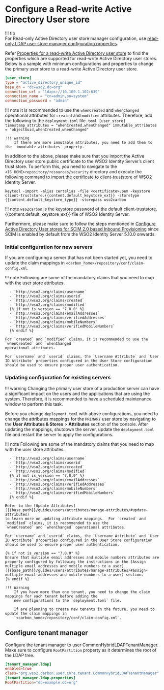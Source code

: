 # Configure a Read-write Active Directory User store

!!! tip    
    For Read-only Active Directory user store manager configuration, use [read-only LDAP user store manager configuration properties]({{base_path}}/guides/users/user-stores/primary-user-store/configure-a-read-only-ldap-user-store/).

Refer [Properties for a read-write Active Directory user store]({{base_path}}/guides/users/user-stores/user-store-properties/properties-read-write-active-directory-user-store/) to find the properties which are supported for read-write Active Directory user stores. Below is a sample with minimum configurations and properties to change the primary user store to a read-write Active Directory user store.

```toml
[user_store]
type = "active_directory_unique_id"
base_dn = "dc=wso2,dc=org"
connection_url = "ldaps://10.100.1.102:639"
connection_name = "cn=admin,ou=system"
connection_password = "admin"
```

!!! note
    It is recommended to use the `whenCreated` and `whenChanged` operational attributes for
    `created` and `modified` attributes. Therefore, add the following to the `deployment.toml` file.
    ``` toml
    [user_store]
    timestamp_attributes = "whenCreated,whenChanged"
    immutable_attributes = "objectGuid,whenCreated,whenChanged"
    ```
    
    !!! warning
        If there are more immutable attributes, you need to add them to the `immutable_attributes` property.

In addition to the above, please make sure that you import the Active Directory user store public certificate to the 
WSO2 Identity Server’s client trust store. To perform this, you need to navigate to the 
`<IS_HOME>repository/resources/security` directory and execute the following command to import the certificate to 
client-truststore of WSO2 Identity Server.

```
keytool -import -alias certalias -file <certificate>.pem -keystore client-truststore.{{content.default_keystore_ext}} -storetype {{content.default_keystore_type}} -storepass wso2carbon
```

!!! note
    `wso2carbon` is the keystore password of the default client-truststore.{{content.default_keystore_ext}} file of WSO2 Identity Server.

Furthermore, please make sure to follow the steps mentioned in [Configure Active Directory User stores for SCIM 2.0 based Inbound Provisioning]({{base_path}}/guides/users/user-stores/configure-active-directory-user-stores-for-scim2) 
since SCIM is enabled by default from the WSO2 Identity Server 5.10.0 onwards.


### Initial configuration for new servers

If you are configuring a server that has not been started yet, you need to update the claim mappings in
`<carbon_home>/repository/conf/claim-config.xml`.

!!! note
    Following are some of the mandatory claims that you need to map with the user store attributes.

      - `http://wso2.org/claims/username`
      - `http://wso2.org/claims/userid`
      - `http://wso2.org/claims/created`
      - `http://wso2.org/claims/modified`
      {% if not is_version == "7.0.0" %}
      - `http://wso2.org/claims/emailAddresses`
      - `http://wso2.org/claims/verifiedAddresses`
      - `http://wso2.org/claims/mobileNumbers`
      - `http://wso2.org/claims/verifiedMobileNumbers`
      {% endif %}

    For `created` and `modified` claims, it is recommended to use the `whenCreated` and `whenChanged` 
    operational attributes.

    For `username` and `userid` claims, the `Username Attribute` and `User ID Attribute` properties configured in the User Store configuration should be used to ensure proper user authentication.

### Updating configuration for existing servers

!!! warning
    Changing the primary user store of a production server can have a significant impact on the users and the applications that are using the system. Therefore, it is recommended to have a scheduled maintenance window to perform this task.

Before you change `deployment.toml` with above configurations, you need to change the attributes mappings for the
`PRIMARY` user store by navigating to the **User Attributes & Stores** > **Attributes** section of the console. After
updating the mappings, shutdown the server, update the `deployment.toml` file and restart the server to apply the
configurations.

!!! note
    Following are some of the mandatory claims that you need to map with the user store attributes.

      - `http://wso2.org/claims/username`
      - `http://wso2.org/claims/userid`
      - `http://wso2.org/claims/created`
      - `http://wso2.org/claims/modified`
      {% if not is_version == "7.0.0" %}
      - `http://wso2.org/claims/emailAddresses`
      - `http://wso2.org/claims/verifiedAddresses`
      - `http://wso2.org/claims/mobileNumbers`
      - `http://wso2.org/claims/verifiedMobileNumbers`
      {% endif %}
    
    Refer to the [Update Attributes]({{base_path}}/guides/users/attributes/manage-attributes/#update-attributes) 
    to learn more on updating attribute mappings.  For `created` and `modified` claims, it is recommended to use the 
    `whenCreated` and `whenChanged` operational attributes.

    For `username` and `userid` claims, the `Username Attribute` and `User ID Attribute` properties configured in the User Store configuration should be used to ensure proper user authentication.

    {% if not is_version == "7.0.0" %}
    Ensure that multiple email addresses and mobile numbers attributes are properly configured by following the instructions in the [Assign multiple email addresses and mobile numbers to a user]({{base_path}}/guides/users/attributes/manage-attributes/#assign-multiple-email-addresses-and-mobile-numbers-to-a-user) section.
    {% endif %}

    !!! Warning
        If you have more than one tenant, you need to change the claim mappings for each tenant before adding the 
        new configurations to the `deployment.toml` file.
        
        If are planning to create new tenants in the future, you need to update the claim mappings in 
        `<carbon_home>/repository/conf/claim-config.xml`. 


## Configure tenant manager

Configure the tenant manager to user CommonHybridLDAPTenantManager.  Make sure to configure `RootPartition` property
as it determines the root of the LDAP tree.

``` toml
[tenant_manager.ldap]
enabled=true
class="org.wso2.carbon.user.core.tenant.CommonHybridLDAPTenantManager"
[tenant_manager.ldap.properties]
RootPartition="dc=example,dc=org"
```
